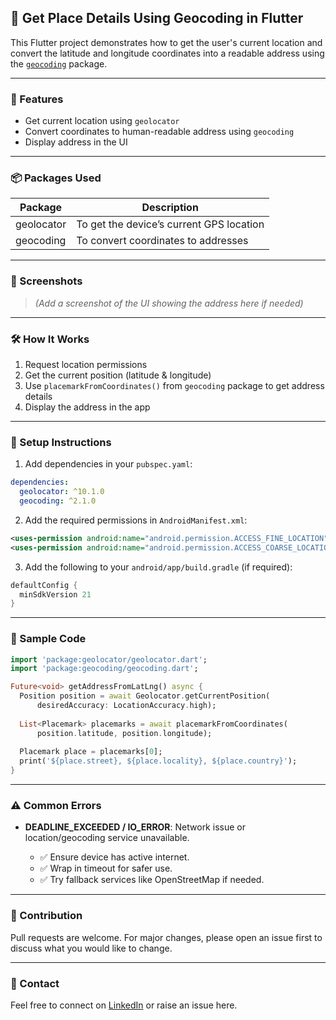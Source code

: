 ## 📍 Get Place Details Using Geocoding in Flutter

This Flutter project demonstrates how to get the user's current location and convert the latitude and longitude coordinates into a readable address using the [`geocoding`](https://pub.dev/packages/geocoding) package.

---

### 🚀 Features

* Get current location using `geolocator`
* Convert coordinates to human-readable address using `geocoding`
* Display address in the UI

---

### 📦 Packages Used

| Package    | Description                              |
| ---------- | ---------------------------------------- |
| geolocator | To get the device’s current GPS location |
| geocoding  | To convert coordinates to addresses      |

---

### 📱 Screenshots

> *(Add a screenshot of the UI showing the address here if needed)*

---

### 🛠️ How It Works

1. Request location permissions
2. Get the current position (latitude & longitude)
3. Use `placemarkFromCoordinates()` from `geocoding` package to get address details
4. Display the address in the app

---

### 🔧 Setup Instructions

1. Add dependencies in your `pubspec.yaml`:

```yaml
dependencies:
  geolocator: ^10.1.0
  geocoding: ^2.1.0
```

2. Add the required permissions in `AndroidManifest.xml`:

```xml
<uses-permission android:name="android.permission.ACCESS_FINE_LOCATION"/>
<uses-permission android:name="android.permission.ACCESS_COARSE_LOCATION"/>
```

3. Add the following to your `android/app/build.gradle` (if required):

```gradle
defaultConfig {
  minSdkVersion 21
}
```

---

### 📄 Sample Code

```dart
import 'package:geolocator/geolocator.dart';
import 'package:geocoding/geocoding.dart';

Future<void> getAddressFromLatLng() async {
  Position position = await Geolocator.getCurrentPosition(
      desiredAccuracy: LocationAccuracy.high);
  
  List<Placemark> placemarks = await placemarkFromCoordinates(
      position.latitude, position.longitude);
  
  Placemark place = placemarks[0];
  print('${place.street}, ${place.locality}, ${place.country}');
}
```

---

### ⚠️ Common Errors

* **DEADLINE\_EXCEEDED / IO\_ERROR**: Network issue or location/geocoding service unavailable.

  * ✅ Ensure device has active internet.
  * ✅ Wrap in timeout for safer use.
  * ✅ Try fallback services like OpenStreetMap if needed.

---

### 🙌 Contribution

Pull requests are welcome. For major changes, please open an issue first to discuss what you would like to change.

---

### 📧 Contact

Feel free to connect on [LinkedIn](https://linkedin.com) or raise an issue here.